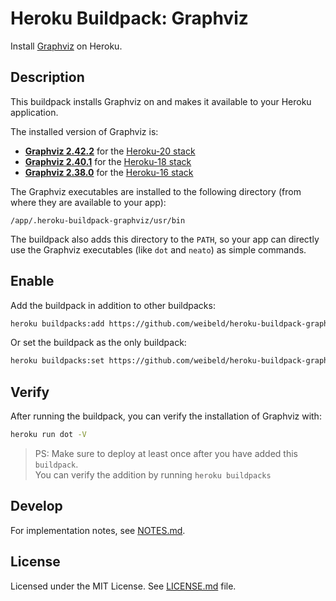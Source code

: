 # Heroku Buildpack: Graphviz

Install [Graphviz](http://www.graphviz.org/) on Heroku.

## Description

This buildpack installs Graphviz on and makes it available to your Heroku application.

The installed version of Graphviz is:

- [**Graphviz 2.42.2**](https://packages.ubuntu.com/focal/graphviz) for the [Heroku-20 stack](https://devcenter.heroku.com/articles/heroku-20-stack)
- [**Graphviz 2.40.1**](https://packages.ubuntu.com/bionic/graphviz) for the [Heroku-18 stack](https://devcenter.heroku.com/articles/heroku-18-stack)
- [**Graphviz 2.38.0**](https://packages.ubuntu.com/xenial/graphviz) for the [Heroku-16 stack](https://devcenter.heroku.com/articles/heroku-16-stack)

The Graphviz executables are installed to the following directory (from where they are available to your app):

```
/app/.heroku-buildpack-graphviz/usr/bin
```

The buildpack also adds this directory to the `PATH`, so your app can directly use the Graphviz executables (like `dot` and `neato`) as simple commands.

## Enable

Add the buildpack in addition to other buildpacks:

```bash
heroku buildpacks:add https://github.com/weibeld/heroku-buildpack-graphviz
```

Or set the buildpack as the only buildpack:

```bash
heroku buildpacks:set https://github.com/weibeld/heroku-buildpack-graphviz
```

## Verify

After running the buildpack, you can verify the installation of Graphviz with:

```bash
heroku run dot -V
```
> PS: Make sure to deploy at least once after you have added this `buildpack`.  
You can verify the addition by running `heroku buildpacks`

## Develop

For implementation notes, see [NOTES.md](NOTES.md).

## License

Licensed under the MIT License. See [LICENSE.md](LICENSE.md) file.
